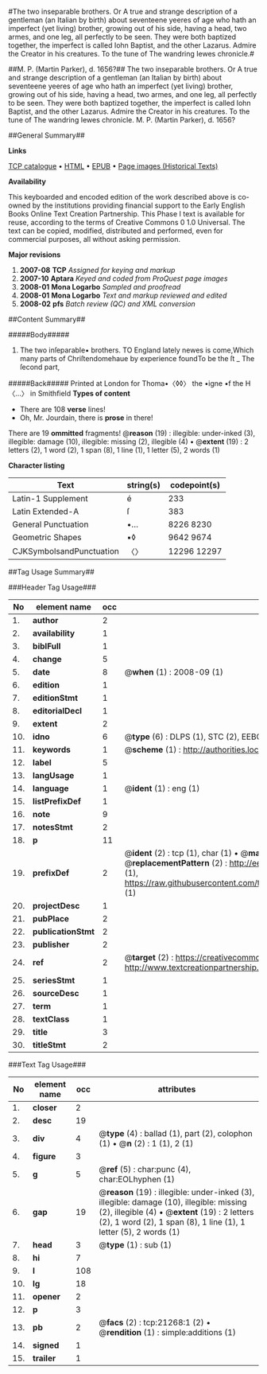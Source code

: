 #The two inseparable brothers. Or A true and strange description of a gentleman (an Italian by birth) about seventeene yeeres of age who hath an imperfect (yet living) brother, growing out of his side, having a head, two armes, and one leg, all perfectly to be seen. They were both baptized together, the imperfect is called Iohn Baptist, and the other Lazarus. Admire the Creator in his creatures. To the tune of The wandring Iewes chronicle.#

##M. P. (Martin Parker), d. 1656?##
The two inseparable brothers. Or A true and strange description of a gentleman (an Italian by birth) about seventeene yeeres of age who hath an imperfect (yet living) brother, growing out of his side, having a head, two armes, and one leg, all perfectly to be seen. They were both baptized together, the imperfect is called Iohn Baptist, and the other Lazarus. Admire the Creator in his creatures. To the tune of The wandring Iewes chronicle.
M. P. (Martin Parker), d. 1656?

##General Summary##

**Links**

[TCP catalogue](http://www.ota.ox.ac.uk/tcp/)  • 
[HTML](http://tei.it.ox.ac.uk/tcp/Texts-HTML/free/A08/A08987.html)  • 
[EPUB](http://tei.it.ox.ac.uk/tcp/Texts-EPUB/free/A08/A08987.epub) • 
[Page images (Historical Texts)](https://data.historicaltexts.jisc.ac.uk/view?pubId=eebo-99855766e&pageId=eebo-99855766e-21268-1)

**Availability**

This keyboarded and encoded edition of the
	       work described above is co-owned by the institutions
	       providing financial support to the Early English Books
	       Online Text Creation Partnership. This Phase I text is
	       available for reuse, according to the terms of Creative
	       Commons 0 1.0 Universal. The text can be copied,
	       modified, distributed and performed, even for
	       commercial purposes, all without asking permission.

**Major revisions**

1. __2007-08__ __TCP__ *Assigned for keying and markup*
1. __2007-10__ __Aptara__ *Keyed and coded from ProQuest page images*
1. __2008-01__ __Mona Logarbo__ *Sampled and proofread*
1. __2008-01__ __Mona Logarbo__ *Text and markup reviewed and edited*
1. __2008-02__ __pfs__ *Batch review (QC) and XML conversion*

##Content Summary##

#####Body#####

1. The two inſeparable▪ brothers.
TO England lately newes is come,Which many parts of Chriſtendomehaue by experience foundTo be the ſt
    _ The ſecond part,

#####Back#####
Printed at London for Thoma•〈◊◊〉 the •igne •f
the H〈…〉 in Smithfield
**Types of content**

  * There are 108 **verse** lines!
  * Oh, Mr. Jourdain, there is **prose** in there!

There are 19 **ommitted** fragments! 
 @__reason__ (19) : illegible: under-inked (3), illegible: damage (10), illegible: missing (2), illegible (4)  •  @__extent__ (19) : 2 letters (2), 1 word (2), 1 span (8), 1 line (1), 1 letter (5), 2 words (1)

**Character listing**


|Text|string(s)|codepoint(s)|
|---|---|---|
|Latin-1 Supplement|é|233|
|Latin Extended-A|ſ|383|
|General Punctuation|•…|8226 8230|
|Geometric Shapes|▪◊|9642 9674|
|CJKSymbolsandPunctuation|〈〉|12296 12297|

##Tag Usage Summary##

###Header Tag Usage###

|No|element name|occ|attributes|
|---|---|---|---|
|1.|__author__|2||
|2.|__availability__|1||
|3.|__biblFull__|1||
|4.|__change__|5||
|5.|__date__|8| @__when__ (1) : 2008-09 (1)|
|6.|__edition__|1||
|7.|__editionStmt__|1||
|8.|__editorialDecl__|1||
|9.|__extent__|2||
|10.|__idno__|6| @__type__ (6) : DLPS (1), STC (2), EEBO-CITATION (1), PROQUEST (1), VID (1)|
|11.|__keywords__|1| @__scheme__ (1) : http://authorities.loc.gov/ (1)|
|12.|__label__|5||
|13.|__langUsage__|1||
|14.|__language__|1| @__ident__ (1) : eng (1)|
|15.|__listPrefixDef__|1||
|16.|__note__|9||
|17.|__notesStmt__|2||
|18.|__p__|11||
|19.|__prefixDef__|2| @__ident__ (2) : tcp (1), char (1)  •  @__matchPattern__ (2) : ([0-9\-]+):([0-9IVX]+) (1), (.+) (1)  •  @__replacementPattern__ (2) : http://eebo.chadwyck.com/downloadtiff?vid=$1&page=$2 (1), https://raw.githubusercontent.com/textcreationpartnership/Texts/master/tcpchars.xml#$1 (1)|
|20.|__projectDesc__|1||
|21.|__pubPlace__|2||
|22.|__publicationStmt__|2||
|23.|__publisher__|2||
|24.|__ref__|2| @__target__ (2) : https://creativecommons.org/publicdomain/zero/1.0/ (1), http://www.textcreationpartnership.org/docs/. (1)|
|25.|__seriesStmt__|1||
|26.|__sourceDesc__|1||
|27.|__term__|1||
|28.|__textClass__|1||
|29.|__title__|3||
|30.|__titleStmt__|2||


###Text Tag Usage###

|No|element name|occ|attributes|
|---|---|---|---|
|1.|__closer__|2||
|2.|__desc__|19||
|3.|__div__|4| @__type__ (4) : ballad (1), part (2), colophon (1)  •  @__n__ (2) : 1 (1), 2 (1)|
|4.|__figure__|3||
|5.|__g__|5| @__ref__ (5) : char:punc (4), char:EOLhyphen (1)|
|6.|__gap__|19| @__reason__ (19) : illegible: under-inked (3), illegible: damage (10), illegible: missing (2), illegible (4)  •  @__extent__ (19) : 2 letters (2), 1 word (2), 1 span (8), 1 line (1), 1 letter (5), 2 words (1)|
|7.|__head__|3| @__type__ (1) : sub (1)|
|8.|__hi__|7||
|9.|__l__|108||
|10.|__lg__|18||
|11.|__opener__|2||
|12.|__p__|3||
|13.|__pb__|2| @__facs__ (2) : tcp:21268:1 (2)  •  @__rendition__ (1) : simple:additions (1)|
|14.|__signed__|1||
|15.|__trailer__|1||
